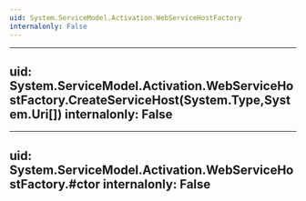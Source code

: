 ```yaml
---
uid: System.ServiceModel.Activation.WebServiceHostFactory
internalonly: False
---
```


---
uid: System.ServiceModel.Activation.WebServiceHostFactory.CreateServiceHost(System.Type,System.Uri[])
internalonly: False
---

---
uid: System.ServiceModel.Activation.WebServiceHostFactory.#ctor
internalonly: False
---
